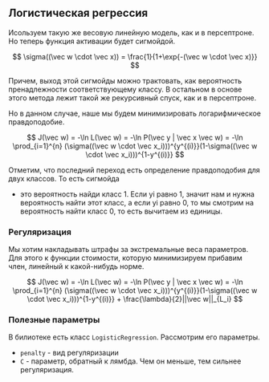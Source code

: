 ## Логистическая регрессия

Исользуем такую же весовую линейную модель, как и в персептроне.
Но теперь функция активации будет сигмойдой.

$$
\sigma((\vec w \cdot \vec x)) = \frac{1}{1+\exp{-(\vec w \cdot \vec x)}}
$$

Причем, выход этой сигмойды можно трактовать, как вероятность пренадлежности соответствующему классу.
В остальном в основе этого метода лежит такой же рекурсивный спуск, как и в персептроне.   

Но в данном случае, наше мы будем минимизировать логарифмическое правдоподобие.

$$
J(\vec w) = -\ln L(\vec w) = -\ln P(\vec y | \vec x \vec w) = 
-\ln \prod_{i=1}^{n} (\sigma((\vec w \cdot \vec x_i)))^{y^{(i)}}(1-\sigma((\vec w \cdot \vec x_i)))^{1-y^{(i)}}
$$

Отметим, что последний переход есть определение правдоподобия для двух классов. То есть сигмойда
- это вероятность найди класс 1. Если yi равно 1, значит нам и нужна вероятность найти этот класс,
а если yi равно 0, то мы смотрим на вероятность найти класс 0, то есть вычитаем из единицы.      

### Регуляризация

Мы хотим накладывать штрафы за экстремальные веса параметров.
Для этого к функции стоимости, которую минимизируем прибавим член, линейный к какой-нибудь норме.

$$
J(\vec w) = -\ln L(\vec w) = -\ln P(\vec y | \vec x \vec w) = 
-\ln \prod_{i=1}^{n} (\sigma((\vec w \cdot \vec x_i)))^{y^{(i)}}(1-\sigma((\vec w \cdot \vec x_i)))^{1-y^{(i)}} + \frac{\lambda}{2}||\vec w||_{L_i}
$$

### Полезные параметры

В билиотеке есть класс ``LogisticRegression``. Рассмотрим его параметры.

* ``penalty`` - вид регуляризации
* ``C`` - параметр, обратный к лямбда. Чем он меньше, тем сильнее регуляризация.
